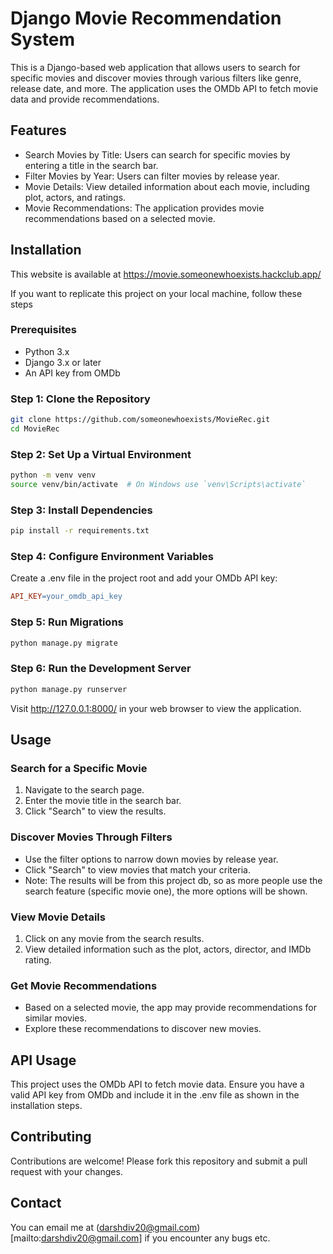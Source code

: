 # Django Movie Recommendation System

This is a Django-based web application that allows users to search for specific movies and discover movies through various filters like genre, release date, and more. The application uses the OMDb API to fetch movie data and provide recommendations.

## Features
- Search Movies by Title: Users can search for specific movies by entering a title in the search bar.
- Filter Movies by Year: Users can filter movies by release year.
- Movie Details: View detailed information about each movie, including plot, actors, and ratings.
- Movie Recommendations: The application provides movie recommendations based on a selected movie.


## Installation
This website is available at https://movie.someonewhoexists.hackclub.app/

If you want to replicate this project on your local machine, follow these steps

### Prerequisites
- Python 3.x
- Django 3.x or later
- An API key from OMDb

### Step 1: Clone the Repository
```bash
git clone https://github.com/someonewhoexists/MovieRec.git
cd MovieRec
```

### Step 2: Set Up a Virtual Environment
```bash
python -m venv venv
source venv/bin/activate  # On Windows use `venv\Scripts\activate`
```

### Step 3: Install Dependencies
```bash
pip install -r requirements.txt
```

### Step 4: Configure Environment Variables
Create a .env file in the project root and add your OMDb API key:
```makefile
API_KEY=your_omdb_api_key

```

### Step 5: Run Migrations
```bash
python manage.py migrate
```

### Step 6: Run the Development Server
```bash
python manage.py runserver
```
Visit http://127.0.0.1:8000/ in your web browser to view the application.

## Usage
### Search for a Specific Movie
1. Navigate to the search page.
2. Enter the movie title in the search bar.
3. Click "Search" to view the results.

### Discover Movies Through Filters
- Use the filter options to narrow down movies by release year.
- Click "Search" to view movies that match your criteria.
- Note: The results will be from this project db, so as more people use the search feature (specific movie one), the more options will be shown. 

### View Movie Details
1. Click on any movie from the search results.
2. View detailed information such as the plot, actors, director, and IMDb rating.

### Get Movie Recommendations
- Based on a selected movie, the app may provide recommendations for similar movies.
- Explore these recommendations to discover new movies.

## API Usage
This project uses the OMDb API to fetch movie data. Ensure you have a valid API key from OMDb and include it in the .env file as shown in the installation steps.

## Contributing
Contributions are welcome! Please fork this repository and submit a pull request with your changes.

## Contact
You can email me at (darshdiv20@gmail.com)[mailto:darshdiv20@gmail.com] if you encounter any bugs etc.